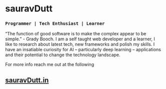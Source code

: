 # sauravDutt 


### `Programmer | Tech Enthusiast | Learner`


“The function of good software is to make the complex appear to be simple.” - Grady Booch. I am a self taught web developer and a learner, I like to research about latest tech, new frameworks and polish my skills. I have an insatiable curiosity for AI – particularly deep learning – applications and their potential to change the technology landscape.

For more info reach me out at the following 

## [sauravDutt.in](https://sauravdutt.in/)


